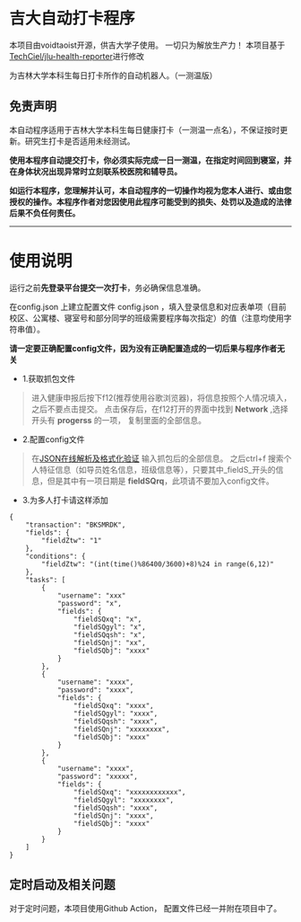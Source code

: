 
# 吉大自动打卡程序
本项目由voidtaoist开源，供吉大学子使用。
一切只为解放生产力！
本项目基于[TechCiel/jlu-health-reporter](https://github.com/TechCiel/jlu-health-reporter)进行修改

为吉林大学本科生每日打卡所作的自动机器人。（一测温版）

## 免责声明

本自动程序适用于吉林大学本科生每日健康打卡（一测温一点名），不保证按时更新。研究生打卡是否适用未经测试。

**使用本程序自动提交打卡，你必须实际完成一日一测温，在指定时间回到寝室，并在身体状况出现异常时立刻联系校医院和辅导员。**

__**如运行本程序，您理解并认可，本自动程序的一切操作均视为您本人进行、或由您授权的操作。本程序作者对您因使用此程序可能受到的损失、处罚以及造成的法律后果不负任何责任。**__

--------------------------------------------------------------------------------------------------------

# 使用说明

运行之前**先登录平台提交一次打卡**，务必确保信息准确。

在config.json 上建立配置文件 config.json ，填入登录信息和对应表单项（目前校区、公寓楼、寝室号和部分同学的班级需要程序每次指定）的值（注意均使用字符串值）。

**请一定要正确配置config文件，因为没有正确配置造成的一切后果与程序作者无关**

- 1.获取抓包文件

>进入健康申报后按下f12(推荐使用谷歌浏览器)，将信息按照个人情况填入，之后不要点击提交。
  点击保存后，在f12打开的界面中找到 __Network__ ,选择开头有 __progerss__ 的一项，
  复制里面的全部信息。

- 2.配置config文件

>在[JSON在线解析及格式化验证](https://www.json.cn/) 输入抓包后的全部信息。
之后ctrl+f 搜索个人特征信息（如导员姓名信息，班级信息等），只要其中_fieldS_开头的信息，但是其中有一项日期是 __fieldSQrq__，此项请不要加入config文件。

- 3.为多人打卡请这样添加

```
{
	"transaction": "BKSMRDK",
	"fields": {
		"fieldZtw": "1"
	},
	"conditions": {
		"fieldZtw": "(int(time()%86400/3600)+8)%24 in range(6,12)"
	},
	"tasks": [
		{
			"username": "xxx"
			"password": "x",
			"fields": {	
				"fieldSQxq": "x",
				"fieldSQgyl": "x",
				"fieldSQqsh": "x",
				"fieldSQnj": "xx",
				"fieldSQbj": "xxxx"
			}
		},
		{
			"username": "xxxx",
			"password": "xxxx",
			"fields": {
				"fieldSQxq": "xxxx",
				"fieldSQgyl": "xxxx",
				"fieldSQqsh": "xxxx",
				"fieldSQnj": "xxxxxxxx",
				"fieldSQbj": "xxxx"
			}
		},
		{
			"username": "xxxx",
			"password": "xxxxx",
			"fields": {
				"fieldSQxq": "xxxxxxxxxxxx",
				"fieldSQgyl": "xxxxxxxx",
				"fieldSQqsh": "xxxx",
				"fieldSQnj": "xxxx",
				"fieldSQbj": "xxxx"
			}
		}
	]
}
```
## 定时启动及相关问题

对于定时问题，本项目使用Github Action， 配置文件已经一并附在项目中了。
